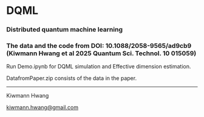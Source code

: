 # DQML
### Distributed quantum machine learning

### The data and the code from DOI: 10.1088/2058-9565/ad9cb9 (Kiwmann Hwang et al 2025 Quantum Sci. Technol. 10 015059)

Run Demo.ipynb for DQML simulation and Effective dimension estimation.

DatafromPaper.zip consists of the data in the paper.

------

Kiwmann Hwang

kiwmann.hwang@gmail.com

